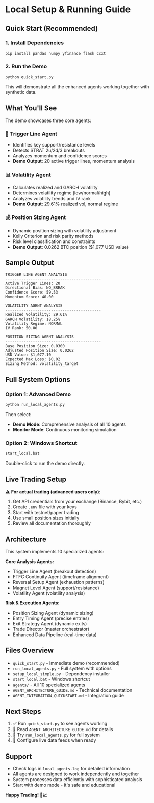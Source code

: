# Local Setup & Running Guide

## Quick Start (Recommended)

### 1. Install Dependencies
```bash
pip install pandas numpy yfinance flask ccxt
```

### 2. Run the Demo
```bash
python quick_start.py
```

This will demonstrate all the enhanced agents working together with synthetic data.

## What You'll See

The demo showcases three core agents:

### 🎯 Trigger Line Agent
- Identifies key support/resistance levels  
- Detects STRAT 2u/2d/3 breakouts
- Analyzes momentum and confidence scores
- **Demo Output**: 20 active trigger lines, momentum analysis

### 📊 Volatility Agent  
- Calculates realized and GARCH volatility
- Determines volatility regime (low/normal/high)
- Analyzes volatility trends and IV rank
- **Demo Output**: 29.61% realized vol, normal regime

### 💰 Position Sizing Agent
- Dynamic position sizing with volatility adjustment
- Kelly Criterion and risk parity methods
- Risk level classification and constraints
- **Demo Output**: 0.0262 BTC position ($1,077 USD value)

## Sample Output
```
TRIGGER LINE AGENT ANALYSIS
------------------------------------------
Active Trigger Lines: 20
Directional Bias: NO_BREAK
Confidence Score: 59.53
Momentum Score: 40.00

VOLATILITY AGENT ANALYSIS  
------------------------------------------
Realized Volatility: 29.61%
GARCH Volatility: 18.25%
Volatility Regime: NORMAL
IV Rank: 50.00

POSITION SIZING AGENT ANALYSIS
------------------------------------------
Base Position Size: 0.0300
Adjusted Position Size: 0.0262
USD Value: $1,077.10
Expected Max Loss: $0.02
Sizing Method: volatility_target
```

## Full System Options

### Option 1: Advanced Demo
```bash
python run_local_agents.py
```
Then select:
- **Demo Mode**: Comprehensive analysis of all 10 agents
- **Monitor Mode**: Continuous monitoring simulation

### Option 2: Windows Shortcut
```bash
start_local.bat
```
Double-click to run the demo directly.

## Live Trading Setup

⚠️ **For actual trading (advanced users only)**:

1. Get API credentials from your exchange (Binance, Bybit, etc.)
2. Create `.env` file with your keys
3. Start with testnet/paper trading
4. Use small position sizes initially
5. Review all documentation thoroughly

## Architecture

This system implements 10 specialized agents:

**Core Analysis Agents:**
- Trigger Line Agent (breakout detection)
- FTFC Continuity Agent (timeframe alignment) 
- Reversal Setup Agent (exhaustion patterns)
- Magnet Level Agent (support/resistance)
- Volatility Agent (volatility analysis)

**Risk & Execution Agents:**
- Position Sizing Agent (dynamic sizing)
- Entry Timing Agent (precise entries)
- Exit Strategy Agent (dynamic exits)
- Trade Director (master orchestrator)
- Enhanced Data Pipeline (real-time data)

## Files Overview

- `quick_start.py` - Immediate demo (recommended)
- `run_local_agents.py` - Full system with options
- `setup_local_simple.py` - Dependency installer
- `start_local.bat` - Windows shortcut
- `agents/` - All 10 specialized agents
- `AGENT_ARCHITECTURE_GUIDE.md` - Technical documentation
- `AGENT_INTEGRATION_QUICKSTART.md` - Integration guide

## Next Steps

1. ✅ Run `quick_start.py` to see agents working
2. 📖 Read `AGENT_ARCHITECTURE_GUIDE.md` for details  
3. 🔧 Try `run_local_agents.py` for full system
4. 🚀 Configure live data feeds when ready

## Support

- Check logs in `local_agents.log` for detailed information
- All agents are designed to work independently and together
- System processes data efficiently with sophisticated analysis
- Start with demo mode - it's safe and educational

**Happy Trading! 🤖📈**